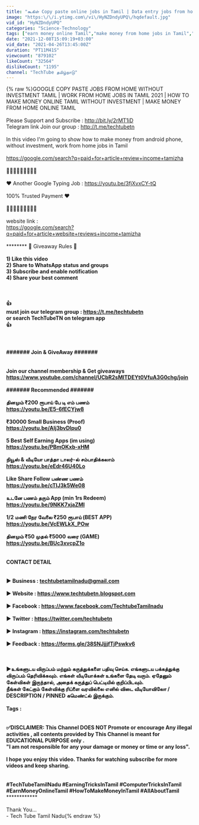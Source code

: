 ```yaml
---
title: "கூகிள் Copy paste online jobs in Tamil | Data entry jobs from home | Earn daily ₹3500 PaidForArticle"
image: "https:\/\/i.ytimg.com\/vi\/HyNZDndyUPQ\/hqdefault.jpg"
vid_id: "HyNZDndyUPQ"
categories: "Science-Technology"
tags: ["earn money online Tamil","make money from home jobs in Tamil","how to earn money online Tamil"]
date: "2021-12-08T15:09:19+03:00"
vid_date: "2021-04-26T13:45:00Z"
duration: "PT11M41S"
viewcount: "879102"
likeCount: "32564"
dislikeCount: "1195"
channel: "TechTube தமிழ்நாடு"
---
```

{% raw %}GOOGLE COPY PASTE JOBS FROM HOME WITHOUT INVESTMENT TAMIL | WORK FROM HOME JOBS IN TAMIL 2021 | HOW TO MAKE MONEY ONLINE TAMIL WITHOUT INVESTMENT | MAKE MONEY FROM HOME ONLINE TAMIL <br /><br />Please Support and Subscribe : <a rel="nofollow" target="blank" href="http://bit.ly/2rMT1iD">http://bit.ly/2rMT1iD</a><br />Telegram link Join our group : <a rel="nofollow" target="blank" href="http://t.me/techtubetn">http://t.me/techtubetn</a><br /><br />In this video I'm going to show how to make money from android phone, without investment, work from home jobs in Tamil<br /><br /><a rel="nofollow" target="blank" href="https://google.com/search?q=paid+for+article+review+income+tamizha">https://google.com/search?q=paid+for+article+review+income+tamizha</a><br /><br />🤑🤑🤑🤑🤑🤑🤑🤑🤑<br /><br />❤️ Another Google Typing Job : <a rel="nofollow" target="blank" href="https://youtu.be/3fjXvxCY-tQ">https://youtu.be/3fjXvxCY-tQ</a><br /><br />100% Trusted Payment ❤️<br /><br />🤑🤑🤑🤑🤑🤑🤑🤑🤑<br /><br />website link :<br /> <a rel="nofollow" target="blank" href="https://google.com/search?q=paid+for+article+website+reviews+income+tamizha">https://google.com/search?q=paid+for+article+website+reviews+income+tamizha</a><br /><br />******** 💸 Giveaway Rules 💸 ********<br /><br />1) Like this video<br />2) Share to WhatsApp status and groups<br />3) Subscribe and enable notification<br />4) Share your best comment<br /><br />**********************************<br /><br />👍<br />must join our telegram group : <a rel="nofollow" target="blank" href="https://t.me/techtubetn">https://t.me/techtubetn</a><br />or search TechTubeTN on telegram app<br />👍<br /><br /><br /><br />####### Join &amp; GiveAway #######<br /><br /><br />Join our channel membership &amp; Get giveaways<br /><a rel="nofollow" target="blank" href="https://www.youtube.com/channel/UCbR2sMlTDEYt0VfuA3G0chg/join">https://www.youtube.com/channel/UCbR2sMlTDEYt0VfuA3G0chg/join</a><br /><br />####### Recommended #######<br /><br />தினமும் ₹200 ரூபாய் பே டி எம் பணம்<br /><a rel="nofollow" target="blank" href="https://youtu.be/E5-6fECYjw8">https://youtu.be/E5-6fECYjw8</a><br /><br />₹30000 Small Business (Proof)<br /><a rel="nofollow" target="blank" href="https://youtu.be/AIj3bvDlpu0">https://youtu.be/AIj3bvDlpu0</a><br /><br />5 Best Self Earning Apps (im using)<br /><a rel="nofollow" target="blank" href="https://youtu.be/PBmOKxb-xHM">https://youtu.be/PBmOKxb-xHM</a><br /><br />நியூஸ் &amp; வீடியோ பாத்தா டாலர்-ல் சம்பாதிக்கலாம்<br /><a rel="nofollow" target="blank" href="https://youtu.be/eEdr46U40Lo">https://youtu.be/eEdr46U40Lo</a><br /><br />Like Share Follow பண்ண பணம்<br /><a rel="nofollow" target="blank" href="https://youtu.be/cTIJ3k5We08">https://youtu.be/cTIJ3k5We08</a><br /><br />உடனே பணம் தரும் App (min 1rs Redeem)<br /><a rel="nofollow" target="blank" href="https://youtu.be/9NKK7xjaZMI">https://youtu.be/9NKK7xjaZMI</a><br /><br />1/2 மணி நேர வேலை ₹250 ரூபாய் (BEST APP)<br /><a rel="nofollow" target="blank" href="https://youtu.be/VcEWLkX_POw">https://youtu.be/VcEWLkX_POw</a><br /><br />தினமும் ₹50 முதல் ₹5000 வரை (GAME) <br /><a rel="nofollow" target="blank" href="https://youtu.be/BUc3xvcpZ1o">https://youtu.be/BUc3xvcpZ1o</a><br /><br />******************************************************<br />                                  CONTACT DETAIL<br />******************************************************<br /><br />► Business   :    techtubetamilnadu@gmail.com<br /><br />► Website     :     <a rel="nofollow" target="blank" href="https://www.techtubetn.blogspot.com">https://www.techtubetn.blogspot.com</a><br /><br />► Facebook  :    <a rel="nofollow" target="blank" href="https://www.facebook.com/TechtubeTamilnadu">https://www.facebook.com/TechtubeTamilnadu</a><br /><br />► Twitter       :    <a rel="nofollow" target="blank" href="https://twitter.com/techtubetn">https://twitter.com/techtubetn</a><br /><br />► Instagram :    <a rel="nofollow" target="blank" href="https://instagram.com/techtubetn">https://instagram.com/techtubetn</a><br /><br />► Feedback  :    <a rel="nofollow" target="blank" href="https://forms.gle/38SNJjjjfTjPswkv6">https://forms.gle/38SNJjjjfTjPswkv6</a><br /><br />******************************************************<br /><br />►உங்களுடய விருப்பம் மற்றும் கருத்துக்களை பதிவு செய்க. எங்களுடய பக்கத்துக்கு விருப்பம் தெரிவிக்கவும். எங்கள் வீடியோக்கள் உங்களை தேடி வரும். ஏதேனும் கேள்விகள் இருந்தால், அதைக் கருத்துப் பெட்டியில் குறிப்பிடவும்.<br />நீங்கள் கேட்கும் கேள்விக்கு ரிப்ளை வரவில்லை எனில் விடை வீடியோவிலோ / DESCRIPTION / PINNED கமெண்ட்ல் இருக்கும்.<br /><br />Tags : <br /><br /><br />✅DISCLAIMER: This Channel DOES NOT Promote or encourage Any illegal activities , all contents provided by This Channel is meant for EDUCATIONAL PURPOSE only . <br />&quot;I am not responsible for any your damage or money or time or any loss&quot;.  <br /><br />I hope you enjoy this video. Thanks for watching subscribe for more videos and keep sharing.<br /><br />**************************************************************<br />#TechTubeTamilNadu #EarningTricksInTamil #ComputerTricksInTamil #EarnMoneyOnlineTamil #HowToMakeMoneyInTamil #AllAboutTamil<br />**************************************************************<br /><br />Thank You...<br />- Tech Tube Tamil Nadu{% endraw %}
